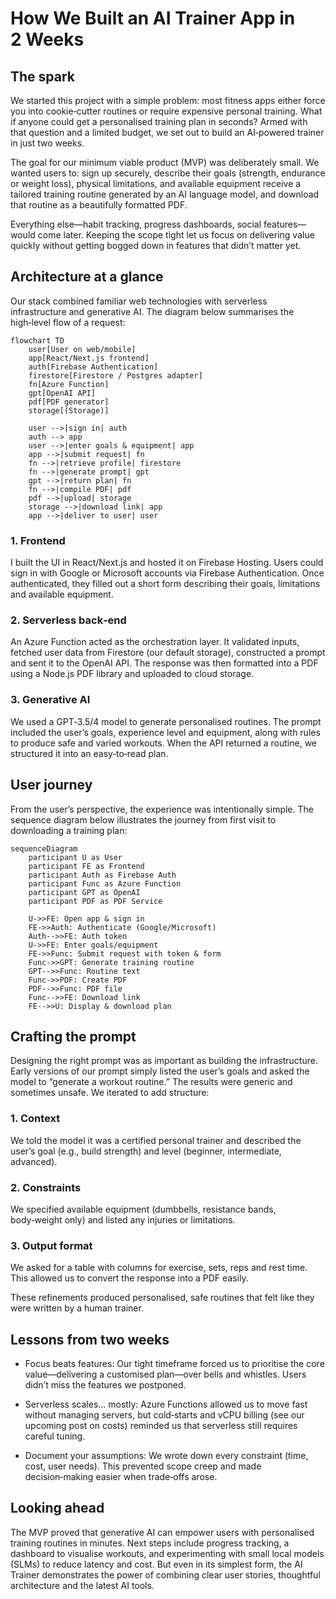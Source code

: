 # How We Built an AI Trainer App in 2 Weeks
## The spark

We started this project with a simple problem: most fitness apps either force you into cookie‑cutter routines or require expensive personal training. What if anyone could get a personalised training plan in seconds? Armed with that question and a limited budget, we set out to build an AI‑powered trainer in just two weeks.

The goal for our minimum viable product (MVP) was deliberately small. We wanted users to:
sign up securely, describe their goals (strength, endurance or weight loss), physical limitations, and available equipment receive a tailored training routine generated by an AI language model, and download that routine as a beautifully formatted PDF.

Everything else—habit tracking, progress dashboards, social features—would come later. Keeping the scope tight let us focus on delivering value quickly without getting bogged down in features that didn’t matter yet.

## Architecture at a glance
Our stack combined familiar web technologies with serverless infrastructure and generative AI. The diagram below summarises the high‑level flow of a request:

```mermaid
flowchart TD
    user[User on web/mobile]
    app[React/Next.js frontend]
    auth[Firebase Authentication]
    firestore[Firestore / Postgres adapter]
    fn[Azure Function]
    gpt[OpenAI API]
    pdf[PDF generator]
    storage[(Storage)]

    user -->|sign in| auth
    auth --> app
    user -->|enter goals & equipment| app
    app -->|submit request| fn
    fn -->|retrieve profile| firestore
    fn -->|generate prompt| gpt
    gpt -->|return plan| fn
    fn -->|compile PDF| pdf
    pdf -->|upload| storage
    storage -->|download link| app
    app -->|deliver to user| user
```

### 1. Frontend
I built the UI in React/Next.js and hosted it on Firebase Hosting. Users could sign in with Google or Microsoft accounts via Firebase Authentication. Once authenticated, they filled out a short form describing their goals, limitations and available equipment.

### 2. Serverless back‑end
An Azure Function acted as the orchestration layer. It validated inputs, fetched user data from Firestore (our default storage), constructed a prompt and sent it to the OpenAI API. The response was then formatted into a PDF using a Node.js PDF library and uploaded to cloud storage.

### 3. Generative AI
We used a GPT‑3.5/4 model to generate personalised routines. The prompt included the user’s goals, experience level and equipment, along with rules to produce safe and varied workouts. When the API returned a routine, we structured it into an easy‑to‑read plan.

## User journey
From the user’s perspective, the experience was intentionally simple. The sequence diagram below illustrates the journey from first visit to downloading a training plan:

```mermaid
sequenceDiagram
    participant U as User
    participant FE as Frontend
    participant Auth as Firebase Auth
    participant Func as Azure Function
    participant GPT as OpenAI
    participant PDF as PDF Service

    U->>FE: Open app & sign in
    FE->>Auth: Authenticate (Google/Microsoft)
    Auth-->>FE: Auth token
    U->>FE: Enter goals/equipment
    FE->>Func: Submit request with token & form
    Func->>GPT: Generate training routine
    GPT-->>Func: Routine text
    Func->>PDF: Create PDF
    PDF-->>Func: PDF file
    Func-->>FE: Download link
    FE-->>U: Display & download plan
```

## Crafting the prompt
Designing the right prompt was as important as building the infrastructure. Early versions of our prompt simply listed the user’s goals and asked the model to “generate a workout routine.” The results were generic and sometimes unsafe. We iterated to add structure:

### 1. Context
We told the model it was a certified personal trainer and described the user’s goal (e.g., build strength) and level (beginner, intermediate, advanced).

### 2. Constraints
We specified available equipment (dumbbells, resistance bands, body‑weight only) and listed any injuries or limitations.

### 3. Output format
We asked for a table with columns for exercise, sets, reps and rest time. This allowed us to convert the response into a PDF easily.

These refinements produced personalised, safe routines that felt like they were written by a human trainer.

## Lessons from two weeks
- Focus beats features: Our tight timeframe forced us to prioritise the core value—delivering a customised plan—over bells and whistles. Users didn’t miss the features we postponed.

- Serverless scales… mostly: Azure Functions allowed us to move fast without managing servers, but cold‑starts and vCPU billing (see our upcoming post on costs) reminded us that serverless still requires careful tuning.

- Document your assumptions: We wrote down every constraint (time, cost, user needs). This prevented scope creep and made decision‑making easier when trade‑offs arose.

## Looking ahead
The MVP proved that generative AI can empower users with personalised training routines in minutes. Next steps include progress tracking, a dashboard to visualise workouts, and experimenting with small local models (SLMs) to reduce latency and cost. But even in its simplest form, the AI Trainer demonstrates the power of combining clear user stories, thoughtful architecture and the latest AI tools.